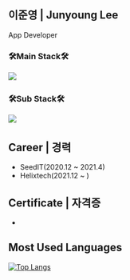 ## 이준영 | Junyoung Lee
App Developer

### 🛠Main Stack🛠
<img src="https://img.shields.io/badge/Swift-FA7343?style=flat-square&logo=Swift&logoColor=white"></a>&nbsp;

### 🛠Sub Stack🛠
<img src="https://img.shields.io/badge/JavaScript-F7DF1E?style=flat-square&logo=JavaScript&logoColor=white"></a>&nbsp;

## Career | 경력
* SeedIT(2020.12 ~ 2021.4)
* Helixtech(2021.12 ~ ) 

## Certificate | 자격증
* 

## Most Used Languages
[![Top Langs](https://github-readme-stats.vercel.app/api/top-langs/?username=junlight94)](https://github.com/anuraghazra/github-readme-stats)
